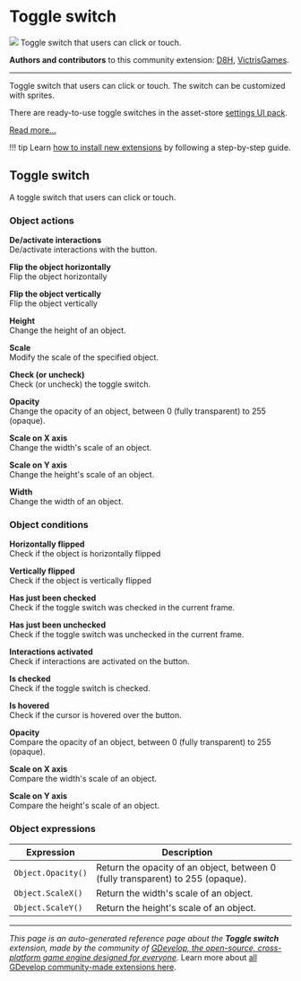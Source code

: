 # Toggle switch

<img src="https://asset-resources.gdevelop.io/public-resources/Icons/Line Hero Pack/Master/SVG/Interface Elements/8d0cd8cd0c9318f4f6efde6ee6b4c192bd19306467f80c9970387a259300f895_Interface Elements_interface_ui_toggle_switch_on_off.svg" class="extension-icon"></img>
Toggle switch that users can click or touch.

**Authors and contributors** to this community extension: [D8H](https://gd.games/D8H), [VictrisGames](https://gd.games/VictrisGames).

---

Toggle switch that users can click or touch. The switch can be customized with sprites.

There are ready-to-use toggle switches in the asset-store [settings UI pack](https://editor.gdevelop.io/?initial-dialog=asset-store&asset-pack=settings-ui-settings-ui).

[Read more...](https://wiki.gdevelop.io/gdevelop5/objects/toggle-switch)

!!! tip
    Learn [how to install new extensions](/gdevelop5/extensions/search) by following a step-by-step guide.



## Toggle switch 

A toggle switch that users can click or touch. 

### Object actions

**De/activate interactions**  
De/activate interactions with the button.

**Flip the object horizontally**  
Flip the object horizontally

**Flip the object vertically**  
Flip the object vertically

**Height**  
Change the height of an object.

**Scale**  
Modify the scale of the specified object.

**Check (or uncheck)**  
Check (or uncheck) the toggle switch.

**Opacity**  
Change the opacity of an object, between 0 (fully transparent) to 255 (opaque).

**Scale on X axis**  
Change the width's scale of an object.

**Scale on Y axis**  
Change the height's scale of an object.

**Width**  
Change the width of an object.

### Object conditions

**Horizontally flipped**  
Check if the object is horizontally flipped

**Vertically flipped**  
Check if the object is vertically flipped

**Has just been checked**  
Check if the toggle switch was checked in the current frame.

**Has just been unchecked**  
Check if the toggle switch was unchecked in the current frame.

**Interactions activated**  
Check if interactions are activated on the button.

**Is checked**  
Check if the toggle switch is checked.

**Is hovered**  
Check if the cursor is hovered over the button.

**Opacity**  
Compare the opacity of an object, between 0 (fully transparent) to 255 (opaque).

**Scale on X axis**  
Compare the width's scale of an object.

**Scale on Y axis**  
Compare the height's scale of an object.

### Object expressions

| Expression | Description |  |
|-----|-----|-----|
| `Object.Opacity()` | Return the opacity of an object, between 0 (fully transparent) to 255 (opaque). ||
| `Object.ScaleX()` | Return the width's scale of an object. ||
| `Object.ScaleY()` | Return the height's scale of an object. ||

---

*This page is an auto-generated reference page about the **Toggle switch** extension, made by the community of [GDevelop, the open-source, cross-platform game engine designed for everyone](https://gdevelop.io/).* Learn more about [all GDevelop community-made extensions here](/gdevelop5/extensions).